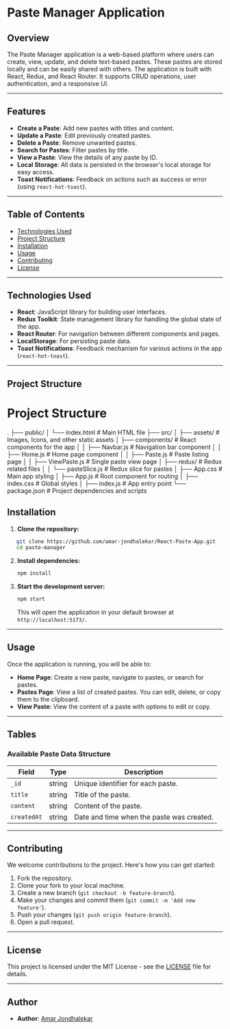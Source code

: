 # Paste Manager Application

## Overview

The Paste Manager application is a web-based platform where users can create, view, update, and delete text-based pastes. These pastes are stored locally and can be easily shared with others. The application is built with React, Redux, and React Router. It supports CRUD operations, user authentication, and a responsive UI.

---

## Features

- **Create a Paste**: Add new pastes with titles and content.
- **Update a Paste**: Edit previously created pastes.
- **Delete a Paste**: Remove unwanted pastes.
- **Search for Pastes**: Filter pastes by title.
- **View a Paste**: View the details of any paste by ID.
- **Local Storage**: All data is persisted in the browser's local storage for easy access.
- **Toast Notifications**: Feedback on actions such as success or error (using `react-hot-toast`).

---

## Table of Contents

- [Technologies Used](#technologies-used)
- [Project Structure](#project-structure)
- [Installation](#installation)
- [Usage](#usage)
- [Contributing](#contributing)
- [License](#license)

---

## Technologies Used

- **React**: JavaScript library for building user interfaces.
- **Redux Toolkit**: State management library for handling the global state of the app.
- **React Router**: For navigation between different components and pages.
- **LocalStorage**: For persisting paste data.
- **Toast Notifications**: Feedback mechanism for various actions in the app (`react-hot-toast`).

---

## Project Structure

# Project Structure

.
├── public/
│ └── index.html # Main HTML file
├── src/
│ ├── assets/ # Images, Icons, and other static assets
│ ├── components/ # React components for the app
│ │ ├── Navbar.js # Navigation bar component
│ │ ├── Home.js # Home page component
│ │ ├── Paste.js # Paste listing page
│ │ ├── ViewPaste.js # Single paste view page
│ ├── redux/ # Redux related files
│ │ └── pasteSlice.js # Redux slice for pastes
│ ├── App.css # Main app styling
│ ├── App.js # Root component for routing
│ ├── index.css # Global styles
│ ├── index.js # App entry point
└── package.json # Project dependencies and scripts

## Installation

1. **Clone the repository:**

```bash
   git clone https://github.com/amar-jondhalekar/React-Paste-App.git
   cd paste-manager
```

2. **Install dependencies:**

   ```bash
   npm install
   ```

3. **Start the development server:**

   ```bash
   npm start
   ```

   This will open the application in your default browser at `http://localhost:5173/`.

---

## Usage

Once the application is running, you will be able to:

- **Home Page**: Create a new paste, navigate to pastes, or search for pastes.
- **Pastes Page**: View a list of created pastes. You can edit, delete, or copy them to the clipboard.
- **View Paste**: View the content of a paste with options to edit or copy.

---

## Tables

### Available Paste Data Structure

| Field       | Type   | Description                               |
| ----------- | ------ | ----------------------------------------- |
| `_id`       | string | Unique identifier for each paste.         |
| `title`     | string | Title of the paste.                       |
| `content`   | string | Content of the paste.                     |
| `createdAt` | string | Date and time when the paste was created. |

---

## Contributing

We welcome contributions to the project. Here's how you can get started:

1. Fork the repository.
2. Clone your fork to your local machine.
3. Create a new branch (`git checkout -b feature-branch`).
4. Make your changes and commit them (`git commit -m 'Add new feature'`).
5. Push your changes (`git push origin feature-branch`).
6. Open a pull request.

---

## License

This project is licensed under the MIT License - see the [LICENSE](LICENSE) file for details.

---

## Author

- **Author**: [Amar Jondhalekar](https://github.com/amar-jondhalekar)
